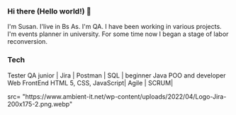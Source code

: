 ### Hi there (Hello world!) 👋

I'm Susan. I'live in Bs As.
I'm QA. I have been working in various projects.
I'm events planner in university.
For some time now I began a stage of labor reconversion.



### Tech
Tester QA junior | Jira | Postman | SQL | beginner Java POO and developer Web FrontEnd HTML 5, CSS, JavaScript| Agile | SCRUM|
<div>
 src= "https://www.ambient-it.net/wp-content/uploads/2022/04/Logo-Jira-200x175-2.png.webp"
</div>

